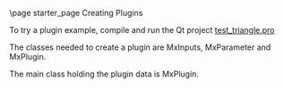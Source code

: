 \page starter_page Creating Plugins

To try a plugin example, compile and run the Qt project [test_triangle.pro](solutions/triangleplugin/test_triangle/test_triangle.pro)

The classes needed to create a plugin are MxInputs, MxParameter and MxPlugin.

The main class holding the plugin data is MxPlugin. 




